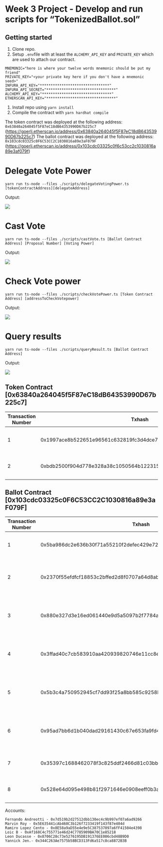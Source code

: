 Week 3 Project - Develop and run scripts for “TokenizedBallot.sol”
===========================

Getting started
-------------------

1. Clone repo.
2. Setup `.env`file with at least the `ALCHEMY_API_KEY` and `PRIVATE_KEY` which are used to attach our contract. 
````
MNEMONIC="here is where your twelve words mnemonic should be put my friend"
PRIVATE_KEY="<your private key here if you don't have a mnemonic seed>"
INFURA_API_KEY="********************************"
INFURA_API_SECRET="********************************"
ALCHEMY_API_KEY="********************************"
ETHERSCAN_API_KEY="********************************"
````

1. Install repo using `yarn install`
2. Compile the contract with `yarn hardhat compile`

The token contract was deployed at the following address: `0x63840a264045f5F87eC18dB64353990D67b225c7` 
(https://goerli.etherscan.io/address/0x63840a264045f5F87eC18dB64353990D67b225c7)
The ballot contract was deployed at the following address: `0x103cdc03325c0F6C53CC2C1030816a89e3aF079F` (https://goerli.etherscan.io/address/0x103cdc03325c0f6c53cc2c1030816a89e3af079f)


# Delegate Vote Power
`yarn run ts-node --files ./scripts/delegateVotingPower.ts [tokenContractAddress][delegateAddress]`

Output:


![](https://user-images.githubusercontent.com/69082711/223170587-dbca76b0-7742-4bb5-85ac-8e2718224657.png)


# Cast Vote
`yarn run ts-node --files ./scripts/castVote.ts [Ballot Contract Address] [Proposal Number] [Voting Power] `

Output:

![](https://user-images.githubusercontent.com/69082711/223169878-888a038d-1021-447a-8a0c-fd77dc67ec67.png)

# Check Vote power
`yarn run ts-node --files ./scripts/checkVotePower.ts [Token Contract Address] [addressToCheckVotepower]`

Output:

![](https://user-images.githubusercontent.com/69082711/223169404-0d522172-87dc-4d17-85a8-7110465e78c2.png)

# Query results
`yarn run ts-node --files ./scripts/queryResult.ts [Ballot Contract Address] `

Output:

![](https://user-images.githubusercontent.com/69082711/223165748-9d0e2a18-4005-4b78-89b4-a4968dd1bf6d.png)


Token Contract [0x63840a264045f5F87eC18dB64353990D67b225c7] 
-------------------
| Transaction Number | Txhash                                                             | Blocknb | DateTime                     | From                                             | To ContractAddress                         |  Method             | Info                 |
|--------------------|--------------------------------------------------------------------|---------|------------------------------|--------------------------------------------------|--------------------------------------------|---------------------|----------------------|
|          1         | 0x1997ace8b522651e96561c632819fc3d4dce7d2203f4ddce1b18dad25cbc7702 | 8603205 | Mar-05-2023 07:56:24 PM +UTC | 0x8706c28c73e5276195db191376ee006cbd48b9d0 (leon)| 0x63840a264045f5f87ec18db64353990d67b225c7 |  Delegate           | Delegated to myself  |
|          2         | 0xbdb2500f904d778e328a38c1050564b12231510125654470b0cf4c300f8f93e6 | 8603224 | Mar-05-2023 08:01:36 PM +UTC | 0x8706c28c73e5276195db191376ee006cbd48b9d0 (leon)| 0x63840a264045f5f87ec18db64353990d67b225c7 |  Delegate           | Delegated to Yannick |



Ballot Contract [0x103cdc03325c0F6C53CC2C1030816a89e3aF079F] 
-------------------
| Transaction Number | Txhash                                                             | Blocknb | DateTime                     | From                                             | To ContractAddress                         |  Method             | Info                 |
|--------------------|--------------------------------------------------------------------|---------|------------------------------|--------------------------------------------------|--------------------------------------------|---------------------|----------------------|
|          1         | 0x5ba986dc2e636b30f71a55210f2defec429e72877bd3217b75e2ac68c033d333 | 8603148 | Mar-05-2023 07:41:24 PM +UTC | 0x344c263ae7575b58bcd313fd6a517c8ca8872b3b (Yannick)| 0x103cdc03325c0F6C53CC2C1030816a89e3aF079F |  Contract Creation |  |
|          2         | 0x2370f55efdfcf18853c2bffed2d8f0707a64d8ab9e1e07fca7a4634c407f010c | 8604165 | Mar-05-2023 11:55:12 PM +UTC | 0xc17eb79c3625a0c45381ee8dfe6dd2be3b049f10 (Marvin)| 0x103cdc03325c0F6C53CC2C1030816a89e3aF079F |  Vote | Failed - Block not yet mined |
|          3         | 0x880e327d3e16ed061440e9d5a5097b2f7784a259839b5520d772078ad05a6bcb | 8604180 | Mar-05-2023 11:59:00 PM +UTC | 0xc17eb79c3625a0c45381ee8dfe6dd2be3b049f10 (Marvin)| 0x103cdc03325c0F6C53CC2C1030816a89e3aF079F |  Vote | Failed - Block not yet mined |
|          4         | 0x3ffad40c7cb583910aa420939820746e11cc8ea4ec20e5c559e6cc07e7b095df | 8604200 | Mar-06-2023 12:04:48 AM +UTC | 0xc17eb79c3625a0c45381ee8dfe6dd2be3b049f10 (Marvin)| 0x103cdc03325c0F6C53CC2C1030816a89e3aF079F |  Vote | Failed - Block not yet mined |
|          5         | 0x5b3c4a750952945cf7dd93f25a8bb585c9258b1bbfd99313fb710d86e1cb41e3 | 8604245 | Mar-06-2023 12:17:36 AM +UTC | 0xc17eb79c3625a0c45381ee8dfe6dd2be3b049f10 (Marvin)| 0x103cdc03325c0F6C53CC2C1030816a89e3aF079F |  Vote | Failed - Block not yet mined |
|          6         | 0x95ad7bb6d1b040dad29161430c67e653fa9fd4ddf0691b9c9b1ab938f1665c55 | 8604250 | Mar-06-2023 12:18:36 AM +UTC | 0xc17eb79c3625a0c45381ee8dfe6dd2be3b049f10 (Marvin)| 0x103cdc03325c0F6C53CC2C1030816a89e3aF079F |  Vote | Failed - Block not yet mined |
|          7         | 0x35397c1688462078f3c825ddf2466d81c03bb3f71172a130b0999843577a56f0 | 8607674 | Mar-05-2023 09:47:48 PM +UTC | 0x8E58a9aD55e4e9e5C387537097a6fF41504e4398(Ramiro)| 0x63840a264045f5f87ec18db64353990d67b225c7 |  Delegate- Autodelegate |
|          8         | 0x528e64d095e498b81f2971646e0908eeff0b3a942ed006ec69588c368b5740e9 | 8603660 | Mar-06-2023 02:37:12 PM +UTC | 0x8E58a9aD55e4e9e5C387537097a6fF41504e4398(Ramiro)| 0x103cdc03325c0f6c53cc2c1030816a89e3af079f |  Vote- Proposal:0, Vote: 50 units |

Accounts:

    Fernando Andreotti - 0x7d519b2d27512dbb130ec4c9b997ef07a6ad9266
    Marvin Roy - 0x5E635441cAb460C3b126f7233419f143f87e404d
    Ramiro Lopez Cento - 0x8E58a9aD55e4e9e5C387537097a6fF41504e4398
    Loic B - 0xAf168C4c755771e46d24C7785909BA70C1e85218
    Leon Ducasse - 0x8706C28c73e5276195DB191376EE006cbd48B9D0
    Yannick Jen.- 0x344C263Ae7575b58BCD313Fd6a517c8ca8872B3B
